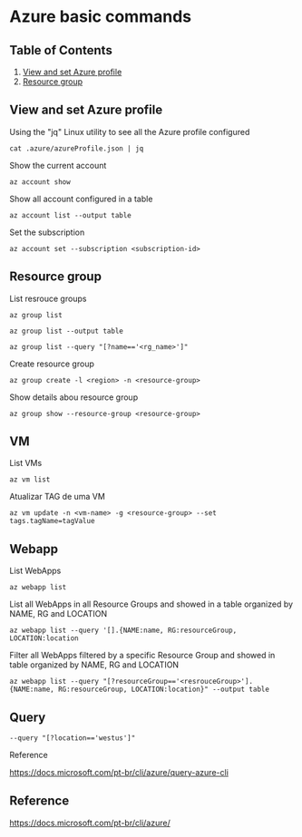 # Azure basic commands

## Table of Contents

1. [View and set Azure profile](#view-and-set-azure-profile)
2. [Resource group](#resource-group)

## View and set Azure profile

Using the "jq" Linux utility to see all the Azure profile configured
```
cat .azure/azureProfile.json | jq
```
Show the current account
```
az account show
```
Show all account configured in a table
```
az account list --output table
```
Set the subscription
```
az account set --subscription <subscription-id>
```

## Resource group
List resrouce groups
```
az group list
```
```
az group list --output table
```
```
az group list --query "[?name=='<rg_name>']"
```
Create resource group
```
az group create -l <region> -n <resource-group>
```
Show details abou resource group
```
az group show --resource-group <resource-group>
```
## VM
List VMs
```
az vm list
```
Atualizar TAG de uma VM
```
az vm update -n <vm-name> -g <resource-group> --set tags.tagName=tagValue
```
## Webapp
List WebApps
```
az webapp list 
```
List all WebApps in all Resource Groups and showed in a table organized by NAME, RG and LOCATION
```
az webapp list --query '[].{NAME:name, RG:resourceGroup, LOCATION:location
```
Filter all WebApps filtered by a specific Resource Group and showed in table organized by NAME, RG and LOCATION
```
az webapp list --query "[?resourceGroup=='<resrouceGroup>'].{NAME:name, RG:resourceGroup, LOCATION:location}" --output table
```
## Query
```
--query "[?location=='westus']"
```
Reference

https://docs.microsoft.com/pt-br/cli/azure/query-azure-cli


## Reference
https://docs.microsoft.com/pt-br/cli/azure/
